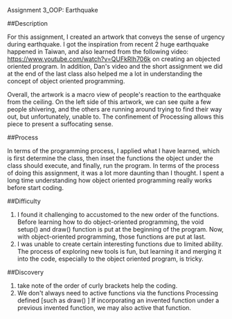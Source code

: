 Assignment 3_OOP: Earthquake

##Description

For this assignment, I created an artwork that conveys the sense of urgency during earthquake. I got the inspiration from recent 2 huge earthquake happened in Taiwan, and also learned from the following video: https://www.youtube.com/watch?v=QUFkRIh706k on creating an objected oriented program. In addition, Dan's video and the short assignment we did at the end of the last class also helped me a lot in understanding the concept of object oriented programming. 

Overall, the artwork is a macro view of people's reaction to the earthquake from the ceiling. On the left side of this artwork, we can see quite a few people shivering, and the others are running around trying to find their way out, but unfortunately, unable to. The confinement of Processing allows this piece to present a suffocating sense. 

##Process

In terms of the programming process, I applied what I have learned, which is first determine the class, then inset the functions the object under the class should execute, and finally, run the program. 
In terms of the process of doing this assignment, it was a lot more daunting than I thought. I spent a long time understanding how object oriented programming really works before start coding. 


##Difficulty 

1. I found it challenging to accustomed to the new order of the functions. Before learning how to do object-oriented programming, the void setup() and draw() function is put at the beginning of the program. Now, with object-oriented programming, those functions are put at last.  
2. I was unable to create certain interesting functions due to limited ability. The process of exploring new tools is fun, but learning it and merging it into the code, especially to the object oriented program, is tricky. 

##Discovery 
1. take note of the order of curly brackets help the coding. 
2. We don't always need to active functions via the functions Processing defined [such as draw() ] If incorporating an invented function under a previous invented function, we may also active that function.

